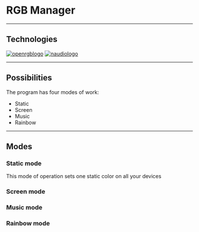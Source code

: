 # RGB Manager
___
## Technologies
[![openrgblogo](https://openrgb.org/OpenRGB%20White.d0101f04.webp)](https://openrgb.org/)
[![naudiologo](https://raw.githubusercontent.com/naudio/NAudio/master/naudio-logo.png)](https://github.com/naudio/NAudio)
___
## Possibilities
The program has four modes of work:
+ Static
+ Screen
+ Music
+ Rainbow
___
## Modes
### Static mode
This mode of operation sets one static color on all your devices
### Screen mode

### Music mode

### Rainbow mode

